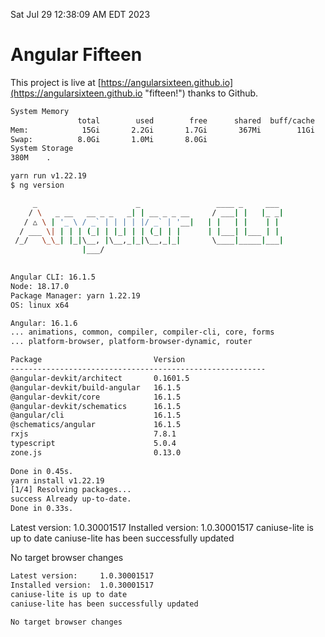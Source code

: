 Sat Jul 29 12:38:09 AM EDT 2023

# Angular Fifteen


This project is live at [https://angularsixteen.github.io](https://angularsixteen.github.io "fifteen!") thanks to Github.

```bash
System Memory
               total        used        free      shared  buff/cache   available
Mem:            15Gi       2.2Gi       1.7Gi       367Mi        11Gi        12Gi
Swap:          8.0Gi       1.0Mi       8.0Gi
System Storage
380M	.
```
```bash
yarn run v1.22.19
$ ng version

     _                      _                 ____ _     ___
    / \   _ __   __ _ _   _| | __ _ _ __     / ___| |   |_ _|
   / △ \ | '_ \ / _` | | | | |/ _` | '__|   | |   | |    | |
  / ___ \| | | | (_| | |_| | | (_| | |      | |___| |___ | |
 /_/   \_\_| |_|\__, |\__,_|_|\__,_|_|       \____|_____|___|
                |___/
    

Angular CLI: 16.1.5
Node: 18.17.0
Package Manager: yarn 1.22.19
OS: linux x64

Angular: 16.1.6
... animations, common, compiler, compiler-cli, core, forms
... platform-browser, platform-browser-dynamic, router

Package                         Version
---------------------------------------------------------
@angular-devkit/architect       0.1601.5
@angular-devkit/build-angular   16.1.5
@angular-devkit/core            16.1.5
@angular-devkit/schematics      16.1.5
@angular/cli                    16.1.5
@schematics/angular             16.1.5
rxjs                            7.8.1
typescript                      5.0.4
zone.js                         0.13.0
    
Done in 0.45s.
yarn install v1.22.19
[1/4] Resolving packages...
success Already up-to-date.
Done in 0.33s.
```
Latest version:     1.0.30001517
Installed version:  1.0.30001517
caniuse-lite is up to date
caniuse-lite has been successfully updated

No target browser changes
```bash
Latest version:     1.0.30001517
Installed version:  1.0.30001517
caniuse-lite is up to date
caniuse-lite has been successfully updated

No target browser changes
```
```bash
